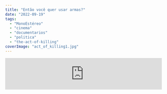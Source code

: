 ```yaml
---
title: "Então você quer usar armas?"
date: "2022-09-19"
tags: 
  - "MonoEstéreo"
  - "cinema"
  - "documentarios"
  - "politica"
  - "the-act-of-killing"
coverImage: "act_of_killing1.jpg"
---
```


<iframe src="https://anchor.fm/monoestereo/embed/episodes/Ento-voc-quer-usar-armas-e1nk4k8" height="102px" width="100%" frameborder="0" scrolling="no"></iframe>
